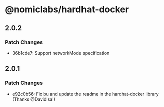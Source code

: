 # @nomiclabs/hardhat-docker

## 2.0.2

### Patch Changes

- 36b1cde7: Support networkMode specification

## 2.0.1

### Patch Changes

- e92c0b56: Fix bu and update the readme in the hardhat-docker library (Thanks @DavidIsa!)
